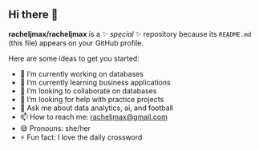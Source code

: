 ## Hi there 👋


**racheljmax/racheljmax** is a ✨ _special_ ✨ repository because its `README.md` (this file) appears on your GitHub profile.

Here are some ideas to get you started:

- 🔭 I’m currently working on databases
- 🌱 I’m currently learning business applications
- 👯 I’m looking to collaborate on databases
- 🤔 I’m looking for help with practice projects
- 💬 Ask me about data analytics, ai, and football
- 📫 How to reach me: racheljmax@gmail.com
- 😄 Pronouns: she/her
- ⚡ Fun fact: I love the daily crossword

